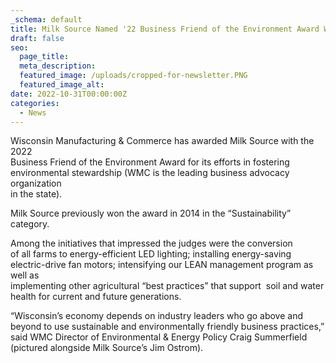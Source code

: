 ```yaml
---
_schema: default
title: Milk Source Named '22 Business Friend of the Environment Award Winner
draft: false
seo:
  page_title:
  meta_description:
  featured_image: /uploads/cropped-for-newsletter.PNG
  featured_image_alt:
date: 2022-10-31T00:00:00Z
categories:
  - News
---
```

Wisconsin Manufacturing & Commerce has awarded Milk Source with the 2022&nbsp;<br>Business Friend of the Environment Award for its efforts in fostering<br>environmental stewardship (WMC is the leading business advocacy organization<br>in the state).

Milk Source previously won the award in 2014 in the “Sustainability”&nbsp;<br>category.

Among the initiatives that impressed the judges were the conversion<br>of all farms to energy-efficient LED lighting; installing energy-saving&nbsp;<br>electric-drive fan motors; intensifying our LEAN management program as well as<br>implementing other agricultural “best practices” that support &nbsp;soil and water<br>health for current and future generations.

“Wisconsin’s economy depends on industry leaders who go above and beyond to use sustainable and environmentally friendly business practices,” said WMC Director of Environmental & Energy Policy Craig Summerfield (pictured alongside Milk Source’s Jim Ostrom).&nbsp;<br>